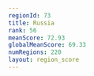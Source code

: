 ```yaml
---
regionId: 73
title: Russia
rank: 56
meanScore: 72.93
globalMeanScore: 69.33
numRegions: 220
layout: region_score
---
```

